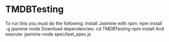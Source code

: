 # TMDBTesting


To run this you must do the following:
Install Jasmine with npm:
    npm install -g jasmine-node
Download dependencies:
    cd TMDBTesting
    npm install
And execute:
    jasmine-node spec/test_spec.js
